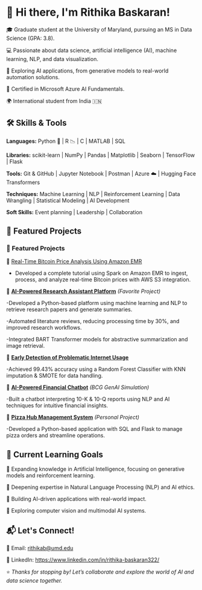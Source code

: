 # 👋 Hi there, I'm Rithika Baskaran!

🎓 Graduate student at the University of Maryland, pursuing an MS in Data Science (GPA: 3.8).

💻 Passionate about data science, artificial intelligence (AI), machine learning, NLP, and data visualization.

🧩 Exploring AI applications, from generative models to real-world automation solutions.

🏅 Certified in Microsoft Azure AI Fundamentals.

🌍 International student from India 🇮🇳 

## 🛠️ Skills & Tools

**Languages:** Python 🐍 | R 📉 | C | MATLAB | SQL

**Libraries:** scikit-learn | NumPy | Pandas | Matplotlib | Seaborn | TensorFlow | Flask

**Tools:** Git & GitHub | Jupyter Notebook | Postman | Azure ☁️ | Hugging Face Transformers

**Techniques:** Machine Learning | NLP | Reinforcement Learning | Data Wrangling | Statistical Modeling | AI Development

**Soft Skills:** Event planning | Leadership | Collaboration

## 🌟 Featured Projects

### 🌟 Featured Projects

🔗 [Real-Time Bitcoin Price Analysis Using Amazon EMR](https://github.com/causify-ai/tutorials/pull/252)  
- Developed a complete tutorial using Spark on Amazon EMR to ingest, process, and analyze real-time Bitcoin prices with AWS S3 integration.
  
🧠 **[AI-Powered Research Assistant Platform](#)** *(Favorite Project)*

-Developed a Python-based platform using machine learning and NLP to retrieve research papers and generate summaries.

-Automated literature reviews, reducing processing time by 30%, and improved research workflows.

-Integrated BART Transformer models for abstractive summarization and image retrieval.

🌱 **[Early Detection of Problematic Internet Usage](#)** 

-Achieved 99.43% accuracy using a Random Forest Classifier with KNN imputation & SMOTE for data handling.

💬 **[AI-Powered Financial Chatbot](#)** *(BCG GenAI Simulation)*  

-Built a chatbot interpreting 10-K & 10-Q reports using NLP and AI techniques for intuitive financial insights.

🍕 **[Pizza Hub Management System](#)** *(Personal Project)*

-Developed a Python-based application with SQL and Flask to manage pizza orders and streamline operations.

## 🌱 Current Learning Goals

🔄 Expanding knowledge in Artificial Intelligence, focusing on generative models and reinforcement learning.

🔬 Deepening expertise in Natural Language Processing (NLP) and AI ethics.

🔄 Building AI-driven applications with real-world impact.

🎯 Exploring computer vision and multimodal AI systems.

## 📬 Let's Connect!

📧 Email: rithikab@umd.edu

💼 LinkedIn: https://www.linkedin.com/in/rithika-baskaran322/

⭐️ *Thanks for stopping by! Let’s collaborate and explore the world of AI and data science together.*


